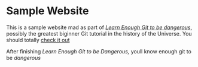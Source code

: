 # Sample Website

This is a sample website mad as part of [*Learn Enough Git to be dangerous*](http://learnenough.com/git-tutorial), possibly the greatest biginner Git tutorial in the history of the Universe. You should totally [check it out](http://learnenough.com/git-tutorial)

After finishing *Learn Enough Git to be Dangerous,* youll know enough git to be *dangerous*